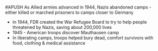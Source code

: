 #APUSH 
 As Allied armies advanced in 1944, Nazis abandoned camps - either killed or marched prisoners to camps closer to Germany
- In 1944, FDR created the War Refugee Board to try to help people threatened by Nazis, saving about 200,000 lives
- 1945 - American troops discover Mauthausen camp
- In liberating camps, troops helped bury dead, comfort survivors with food, clothing & medical assistance